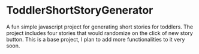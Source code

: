 # ToddlerShortStoryGenerator
A fun simple javascript project for generating short stories for toddlers. The project includes four stories that would randomize on the click of new story button. This is a base project, I plan to add more functionalities to it very soon.
